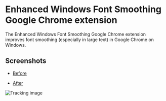 ﻿Enhanced Windows Font Smoothing Google Chrome extension
=======================================================

The Enhanced Windows Font Smoothing Google Chrome extension improves font smoothing
(especially in large text) in Google Chrome on Windows.

Screenshots
-----------

* [Before][before]
* [After][after]

  [before]: //github.com/eligrey/chrome-enhanced-font-smoothing/raw/master/screenshots/before.png
  [after]: //github.com/eligrey/chrome-enhanced-font-smoothing/raw/master/screenshots/after.png

![Tracking image](//in.getclicky.com/212712ns.gif)
